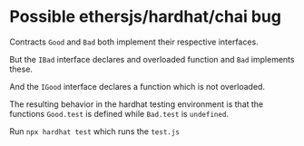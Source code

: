 # Possible ethersjs/hardhat/chai bug 

Contracts `Good` and `Bad` both implement their respective interfaces.

But the `IBad` interface declares and overloaded function and `Bad` implements these.

And the `IGood` interface declares a function which is not overloaded.

The resulting behavior in the hardhat testing environment is that the functions `Good.test` is defined while `Bad.test` is `undefined`.

Run `npx hardhat test` which runs the `test.js`
